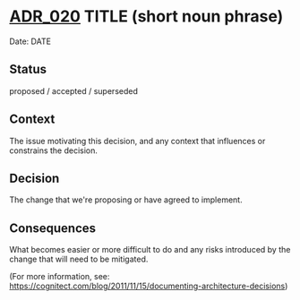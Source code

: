 # [ADR_020](../../../README.md) TITLE (short noun phrase)

Date: DATE

## Status

proposed / accepted / superseded

## Context

The issue motivating this decision, and any context that influences or constrains the decision.

## Decision

The change that we're proposing or have agreed to implement.

## Consequences

What becomes easier or more difficult to do and any risks introduced by the change that will need to be mitigated.

(For more information, see: https://cognitect.com/blog/2011/11/15/documenting-architecture-decisions)

